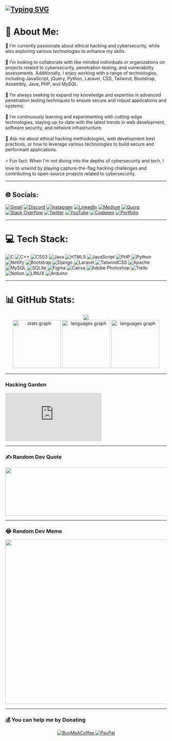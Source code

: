 [![Typing SVG](https://readme-typing-svg.demolab.com?font=Fira+Code&pause=1000&background=AB5BFF00&center=true&vCenter=true&random=false&width=700&lines=Welcome+to+my+Coding+Garden%F0%9F%9A%80)](https://git.io/typing-svg)
---
# 💫 About Me:
🔭 I’m currently passionate about ethical hacking and cybersecurity, while also exploring various technologies to enhance my skills.<br><br>👯 I’m looking to collaborate with like-minded individuals or organizations on projects related to cybersecurity, penetration testing, and vulnerability assessments. Additionally, I enjoy working with a range of technologies, including JavaScript, jQuery, Python, Laravel, CSS, Tailwind, Bootstrap, Assembly, Java, PHP, and MySQL.<br><br>🤝 I’m always seeking to expand my knowledge and expertise in advanced penetration testing techniques to ensure secure and robust applications and systems.<br><br>🌱 I’m continuously learning and experimenting with cutting-edge technologies, staying up-to-date with the latest trends in web development, software security, and network infrastructure.<br><br>💬 Ask me about ethical hacking methodologies, web development best practices, or how to leverage various technologies to build secure and performant applications.<br><br>⚡ Fun fact: When I'm not diving into the depths of cybersecurity and tech, I love to unwind by playing capture-the-flag hacking challenges and contributing to open-source projects related to cybersecurity.

---

## 🌐 Socials:
[![Gmail](https://img.shields.io/badge/Gmail-FF0001)](mailto:youssef.abouyahia@e-polytechnique.ma)
[![Discord](https://img.shields.io/badge/Discord-%237289DA.svg?logo=discord&logoColor=white)](https://discord.com/users/Joeseph#1491) [![Instagram](https://img.shields.io/badge/Instagram-%23E4405F.svg?logo=Instagram&logoColor=white)](https://www.instagram.com/lucyjoveny/) [![LinkedIn](https://img.shields.io/badge/LinkedIn-%230077B5.svg?logo=linkedin&logoColor=white)](https://linkedin.com/in/youssef-abouyahia) [![Medium](https://img.shields.io/badge/Medium-12100E?logo=medium&logoColor=white)](https://medium.com/@Joe-seph) [![Quora](https://img.shields.io/badge/Quora-%23B92B27.svg?logo=Quora&logoColor=white)](https://quora.com/profile/Joe-Seph-76)  [![Stack Overflow](https://img.shields.io/badge/-Stackoverflow-FE7A16?logo=stack-overflow&logoColor=white)](https://stackoverflow.com/users/17412252) [![Twitter](https://img.shields.io/badge/Twitter-%231DA1F2.svg?logo=Twitter&logoColor=white)](https://twitter.com/JoesephAb) [![YouTube](https://img.shields.io/badge/YouTube-%23FF0000.svg?logo=YouTube&logoColor=white)](https://youtube.com/@josh-tech264) [![Codepen](https://img.shields.io/badge/Codepen-000000?style=for-the-badge&logo=codepen&logoColor=white)](https://codepen.io/Josh-techie) [![Portfolio](https://img.shields.io/badge/Portfolio-%23000000.svg?style=flat&logo=firefox&logoColor=#FF7139)](https://josh-techie.bio)

---

# 💻 Tech Stack:
![C](https://img.shields.io/badge/c-%2300599C.svg?style=flat&logo=c&logoColor=white) ![C++](https://img.shields.io/badge/c++-%2300599C.svg?style=flat&logo=c%2B%2B&logoColor=white) ![CSS3](https://img.shields.io/badge/css3-%231572B6.svg?style=flat&logo=css3&logoColor=white) ![Java](https://img.shields.io/badge/java-%23ED8B00.svg?style=flat&logo=java&logoColor=white) ![HTML5](https://img.shields.io/badge/html5-%23E34F26.svg?style=flat&logo=html5&logoColor=white) ![JavaScript](https://img.shields.io/badge/javascript-%23323330.svg?style=flat&logo=javascript&logoColor=%23F7DF1E) ![PHP](https://img.shields.io/badge/php-%23777BB4.svg?style=flat&logo=php&logoColor=white) ![Python](https://img.shields.io/badge/python-3670A0?style=flat&logo=python&logoColor=ffdd54) ![Netlify](https://img.shields.io/badge/netlify-%23000000.svg?style=flat&logo=netlify&logoColor=#00C7B7) ![Bootstrap](https://img.shields.io/badge/bootstrap-%23563D7C.svg?style=flat&logo=bootstrap&logoColor=white) ![Django](https://img.shields.io/badge/django-%23092E20.svg?style=flat&logo=django&logoColor=white) ![Laravel](https://img.shields.io/badge/laravel-%23FF2D20.svg?style=flat&logo=laravel&logoColor=white) ![TailwindCSS](https://img.shields.io/badge/tailwindcss-%2338B2AC.svg?style=flat&logo=tailwind-css&logoColor=white) ![Apache](https://img.shields.io/badge/apache-%23D42029.svg?style=flat&logo=apache&logoColor=white) ![MySQL](https://img.shields.io/badge/mysql-%2300f.svg?style=flat&logo=mysql&logoColor=white) ![SQLite](https://img.shields.io/badge/sqlite-%2307405e.svg?style=flat&logo=sqlite&logoColor=white) 	![Figma](https://img.shields.io/badge/figma-%23F24E1E.svg?style=flat&logo=figma&logoColor=white) ![Canva](https://img.shields.io/badge/Canva-%2300C4CC.svg?style=flat&logo=Canva&logoColor=white) ![Adobe Photoshop](https://img.shields.io/badge/adobephotoshop-%2331A8FF.svg?style=flat&logo=adobephotoshop&logoColor=white) ![Trello](https://img.shields.io/badge/Trello-%23026AA7.svg?style=flat&logo=Trello&logoColor=white) ![Notion](https://img.shields.io/badge/Notion-%23000000.svg?style=flat&logo=notion&logoColor=white) ![LINUX](https://img.shields.io/badge/Linux-FCC624?style=flat&logo=linux&logoColor=black) ![Arduino](https://img.shields.io/badge/-Arduino-00979D?style=flat&logo=Arduino&logoColor=white) 

---

# 📊 GitHub Stats:

<div align="center">
<img src="https://profile-counter.glitch.me/Josh-techie/count.svg?"  />
</div>

<div align="center">
<img src="https://github-readme-stats.vercel.app/api?username=Josh-techie&hide_title=false&hide_rank=false&show_icons=true&include_all_commits=true&count_private=true&disable_animations=false&theme=merko&locale=en&hide_border=false&order=1" height="150" alt="stats graph"  />
<img src="https://github-readme-streak-stats.herokuapp.com/?user=Josh-techie&theme=merko&hide_border=true" height="150" alt="languages graph"  />
<img src="https://github-readme-stats.vercel.app/api/top-langs?username=Josh-techie&locale=en&hide_title=false&layout=compact&card_width=320&langs_count=5&theme=merko&hide_border=false&order=2" height="150" alt="languages graph"  />
</div>


---
### Hacking Garden

<iframe src="https://tryhackme.com/api/v2/badges/public-profile?userPublicId=2034086" style='border:none;'></iframe>


---

### ✍️ Random Dev Quote

<div align="center">

  <img src="https://quotes-github-readme.vercel.app/api?type=horizontal&theme=radical" height="150" width="512px" />

</div>

---

### 😂 Random Dev Meme

<div align="center">
  
<img src="https://i.postimg.cc/mrjNdFKH/IMG-20230216-WA0009.jpg" width="512px" style="text-align: center;" />
</div>

---

### 💰 You can help me by Donating

<div align="center">
    <a href="https://buymeacoffee.com/Joeseph">
        <img src="https://img.shields.io/badge/Buy%20Me%20a%20Coffee-ffdd00?style=for-the-badge&logo=buy-me-a-coffee&logoColor=black" alt="BuyMeACoffee">
    </a>
    <a href="https://paypal.me/joeseph92713">
        <img src="https://img.shields.io/badge/PayPal-00457C?style=for-the-badge&logo=paypal&logoColor=white" alt="PayPal">
    </a>
</div>

